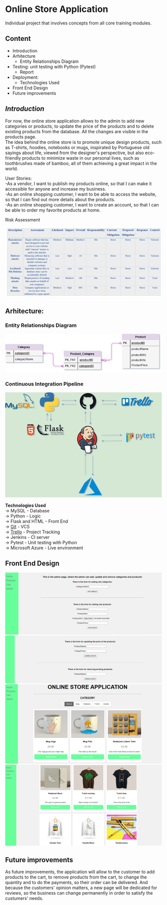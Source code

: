 # Online Store Application #
Individual project that involves concepts from all core training modules.  
  
## **Content** ##  
* Introduction  
* Arhitecture  
  * Entity Relationships Diagram  
* Testing: unit testing with Python (Pytest)  
  * Report  
* Deployment:  
  * Technologies Used  
* Front End Design  
* Future improvements  

## ***Introduction*** ##  
  For now, the online store application allows to the admin to add new categories or products, to update the price of the products and to delete existing products from the database. All the changes are visible in the products page.  
  The idea behind the online store is to promote unique design products, such as T-shirts, hoodies, notebooks or mugs, inspirated by Portuguese old sayings about life, viewed from the designer's perspective, but also eco-friendly products to minimize waste in our personal lives, such as toothbrushes made of bamboo, all of them achieving a great impact in the world.
  
  User Stories:  
-As a vendor, I want to publish my products online, so that I can make it accessible for anyone and increase my business.  
-As an online shopping customer, I want to be able to access the website, so that I can find out more details about the products.  
-As an online shopping customer, I want to create an account, so that I can be able to order my favorite products at home.  
  
  Risk Assessment  
  
![Risk_Assessment](https://github.com/AlinaDenisaB/DevOpsRepo/blob/master/Documentation/Risk_Assessment.png)
  
  ## Arhitecture: ##  
  ### Entity Relationships Diagram ###  

![ERD](https://github.com/AlinaDenisaB/DevOpsRepo/blob/master/Documentation/ERD.png)  

  ### Continuous Integration Pipeline ####  
  
![CI Pipeline](https://github.com/AlinaDenisaB/DevOpsRepo/blob/master/Documentation/CI_Pipeline.jpg)  
  
 **Technologies Used**  
-> MySQL - Database  
-> Python - Logic  
-> Flask and HTML - Front End   
-> [Git](https://github.com/AlinaDenisaB/DevOpsRepo) - VCS  
-> [Trello](https://trello.com/b/h1w14O23/python-project-online-store) - Project Tracking  
-> Jenkins - CI server  
-> Pytest - Unit testing with Python  
-> Microsoft Azure - Live environment
## Front End Design ##
![AddCategories-Products](https://github.com/AlinaDenisaB/DevOpsRepo/blob/master/Documentation/addCategories-Products.png)
![UpdatePrice&DeleteProducts](https://github.com/AlinaDenisaB/DevOpsRepo/blob/master/Documentation/UpdateAndDeleteProducts.png)
![PP](https://github.com/AlinaDenisaB/DevOpsRepo/blob/master/Documentation/ProductsPage.png)
![PP](https://github.com/AlinaDenisaB/DevOpsRepo/blob/master/Documentation/ProductsPage+.png)
## Future improvements ##
  As future improvements, the application will allow to the customer to add products to the cart, to remove products from the cart, to change the quantity and to do the payments, so their order can be delivered. And because the customers' opinion matters, a new page will be dedicated for reviews, so the business can change permanently in order to satisfy the custumers' needs.  
